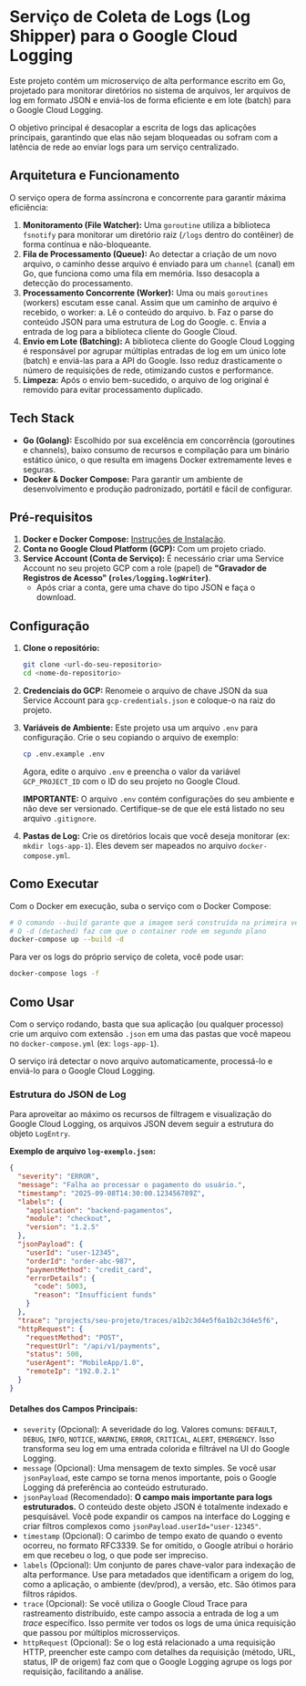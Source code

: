# Serviço de Coleta de Logs (Log Shipper) para o Google Cloud Logging

Este projeto contém um microserviço de alta performance escrito em Go, projetado para monitorar diretórios no sistema de arquivos, ler arquivos de log em formato JSON e enviá-los de forma eficiente e em lote (batch) para o Google Cloud Logging.

O objetivo principal é desacoplar a escrita de logs das aplicações principais, garantindo que elas não sejam bloqueadas ou sofram com a latência de rede ao enviar logs para um serviço centralizado.

## Arquitetura e Funcionamento

O serviço opera de forma assíncrona e concorrente para garantir máxima eficiência:

1.  **Monitoramento (File Watcher):** Uma `goroutine` utiliza a biblioteca `fsnotify` para monitorar um diretório raiz (`/logs` dentro do contêiner) de forma contínua e não-bloqueante.
2.  **Fila de Processamento (Queue):** Ao detectar a criação de um novo arquivo, o caminho desse arquivo é enviado para um `channel` (canal) em Go, que funciona como uma fila em memória. Isso desacopla a detecção do processamento.
3.  **Processamento Concorrente (Worker):** Uma ou mais `goroutines` (workers) escutam esse canal. Assim que um caminho de arquivo é recebido, o worker:
    a. Lê o conteúdo do arquivo.
    b. Faz o parse do conteúdo JSON para uma estrutura de Log do Google.
    c. Envia a entrada de log para a biblioteca cliente do Google Cloud.
4.  **Envio em Lote (Batching):** A biblioteca cliente do Google Cloud Logging é responsável por agrupar múltiplas entradas de log em um único lote (batch) e enviá-las para a API do Google. Isso reduz drasticamente o número de requisições de rede, otimizando custos e performance.
5.  **Limpeza:** Após o envio bem-sucedido, o arquivo de log original é removido para evitar processamento duplicado.

## Tech Stack

* **Go (Golang):** Escolhido por sua excelência em concorrência (goroutines e channels), baixo consumo de recursos e compilação para um binário estático único, o que resulta em imagens Docker extremamente leves e seguras.
* **Docker & Docker Compose:** Para garantir um ambiente de desenvolvimento e produção padronizado, portátil e fácil de configurar.

## Pré-requisitos

1.  **Docker e Docker Compose:** [Instruções de Instalação](https://docs.docker.com/get-docker/).
2.  **Conta no Google Cloud Platform (GCP):** Com um projeto criado.
3.  **Service Account (Conta de Serviço):** É necessário criar uma Service Account no seu projeto GCP com a role (papel) de **"Gravador de Registros de Acesso" (`roles/logging.logWriter`)**.
    * Após criar a conta, gere uma chave do tipo JSON e faça o download.

## Configuração

1.  **Clone o repositório:**
    ```bash
    git clone <url-do-seu-repositorio>
    cd <nome-do-repositorio>
    ```

2.  **Credenciais do GCP:**
    Renomeie o arquivo de chave JSON da sua Service Account para `gcp-credentials.json` e coloque-o na raiz do projeto.

3.  **Variáveis de Ambiente:**
    Este projeto usa um arquivo `.env` para configuração. Crie o seu copiando o arquivo de exemplo:
    ```bash
    cp .env.example .env
    ```
    Agora, edite o arquivo `.env` e preencha o valor da variável `GCP_PROJECT_ID` com o ID do seu projeto no Google Cloud.

    **IMPORTANTE:** O arquivo `.env` contém configurações do seu ambiente e não deve ser versionado. Certifique-se de que ele está listado no seu arquivo `.gitignore`.

4.  **Pastas de Log:**
    Crie os diretórios locais que você deseja monitorar (ex: `mkdir logs-app-1`). Eles devem ser mapeados no arquivo `docker-compose.yml`.

## Como Executar

Com o Docker em execução, suba o serviço com o Docker Compose:

```bash
# O comando --build garante que a imagem será construída na primeira vez
# O -d (detached) faz com que o container rode em segundo plano
docker-compose up --build -d
```

Para ver os logs do próprio serviço de coleta, você pode usar:
```bash
docker-compose logs -f
```

## Como Usar

Com o serviço rodando, basta que sua aplicação (ou qualquer processo) crie um arquivo com extensão `.json` em uma das pastas que você mapeou no `docker-compose.yml` (ex: `logs-app-1`).

O serviço irá detectar o novo arquivo automaticamente, processá-lo e enviá-lo para o Google Cloud Logging.

### Estrutura do JSON de Log

Para aproveitar ao máximo os recursos de filtragem e visualização do Google Cloud Logging, os arquivos JSON devem seguir a estrutura do objeto `LogEntry`.

**Exemplo de arquivo `log-exemplo.json`:**
```json
{
  "severity": "ERROR",
  "message": "Falha ao processar o pagamento do usuário.",
  "timestamp": "2025-09-08T14:30:00.123456789Z",
  "labels": {
    "application": "backend-pagamentos",
    "module": "checkout",
    "version": "1.2.5"
  },
  "jsonPayload": {
    "userId": "user-12345",
    "orderId": "order-abc-987",
    "paymentMethod": "credit_card",
    "errorDetails": {
      "code": 5003,
      "reason": "Insufficient funds"
    }
  },
  "trace": "projects/seu-projeto/traces/a1b2c3d4e5f6a1b2c3d4e5f6",
  "httpRequest": {
    "requestMethod": "POST",
    "requestUrl": "/api/v1/payments",
    "status": 500,
    "userAgent": "MobileApp/1.0",
    "remoteIp": "192.0.2.1"
  }
}
```

#### Detalhes dos Campos Principais:

* `severity` (Opcional): A severidade do log. Valores comuns: `DEFAULT`, `DEBUG`, `INFO`, `NOTICE`, `WARNING`, `ERROR`, `CRITICAL`, `ALERT`, `EMERGENCY`. Isso transforma seu log em uma entrada colorida e filtrável na UI do Google Logging.
* `message` (Opcional): Uma mensagem de texto simples. Se você usar `jsonPayload`, este campo se torna menos importante, pois o Google Logging dá preferência ao conteúdo estruturado.
* `jsonPayload` (Recomendado): **O campo mais importante para logs estruturados.** O conteúdo deste objeto JSON é totalmente indexado e pesquisável. Você pode expandir os campos na interface do Logging e criar filtros complexos como `jsonPayload.userId="user-12345"`.
* `timestamp` (Opcional): O carimbo de tempo exato de quando o evento ocorreu, no formato RFC3339. Se for omitido, o Google atribui o horário em que recebeu o log, o que pode ser impreciso.
* `labels` (Opcional): Um conjunto de pares chave-valor para indexação de alta performance. Use para metadados que identificam a origem do log, como a aplicação, o ambiente (dev/prod), a versão, etc. São ótimos para filtros rápidos.
* `trace` (Opcional): Se você utiliza o Google Cloud Trace para rastreamento distribuído, este campo associa a entrada de log a um *trace* específico. Isso permite ver todos os logs de uma única requisição que passou por múltiplos microsserviços.
* `httpRequest` (Opcional): Se o log está relacionado a uma requisição HTTP, preencher este campo com detalhes da requisição (método, URL, status, IP de origem) faz com que o Google Logging agrupe os logs por requisição, facilitando a análise.
